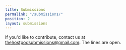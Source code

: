 ```yaml
---
title: Submissions
permalink: "/submissions/"
position: 2
layout: submissions
---
```


If you'd like to contribute, contact us at thehostpodsubmissions@gmail.com. The lines are open.